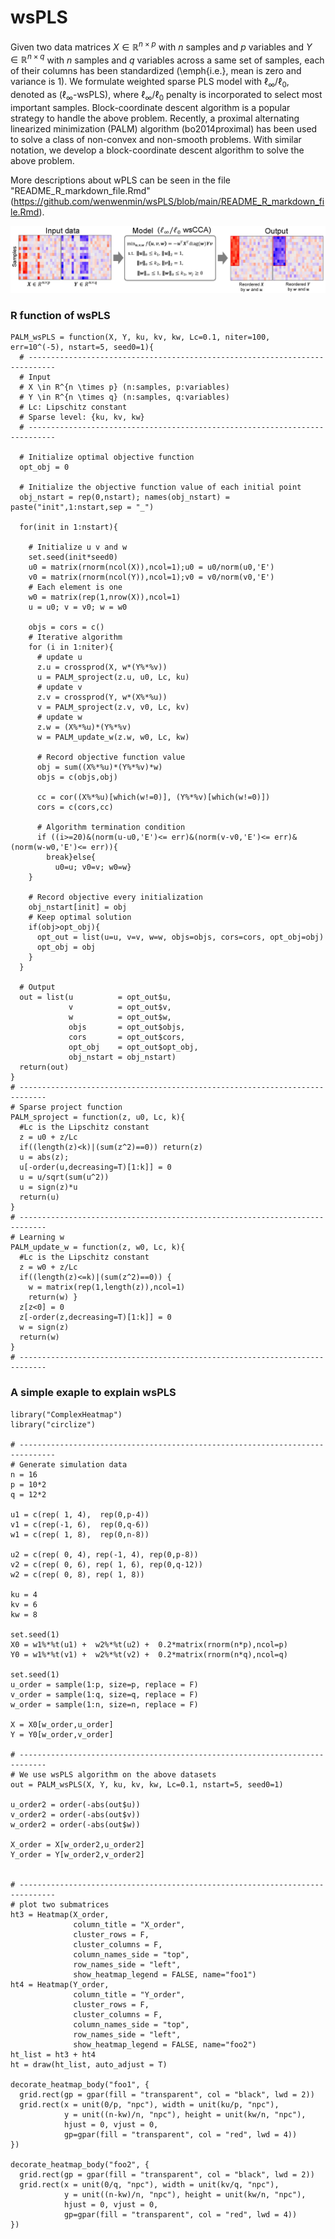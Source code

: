 # wsPLS
Given two data matrices $X\in \mathbb{R}^{n\times p}$ with $n$ samples and $p$ variables and $Y \in \mathbb{R}^{n\times q}$ with $n$ samples and $q$ variables across a same set of samples, each of their columns has been standardized (\emph{i.e.}, mean is zero and variance is 1). We formulate weighted sparse PLS model with $\ell_\infty/\ell_0$, denoted as ($\ell_\infty$-wsPLS), where $\ell_\infty/\ell_0$ penalty is incorporated to select most important samples. Block-coordinate descent algorithm is a popular strategy to handle the above problem. Recently, a proximal alternating linearized minimization (PALM) algorithm (bo2014proximal) has been used to solve a class of non-convex and non-smooth problems. With similar notation, we develop a block-coordinate descent algorithm to solve the above problem.

More descriptions about wPLS can be seen in the file "README_R_markdown_file.Rmd"(https://github.com/wenwenmin/wsPLS/blob/main/README_R_markdown_file.Rmd).

<p align="center"> 
<img src="https://github.com/wenwenmin/wsPLS/blob/main/Fig0_wsPLS.png">
</p>

### R function of wsPLS
```{r cars}
PALM_wsPLS = function(X, Y, ku, kv, kw, Lc=0.1, niter=100, err=10^(-5), nstart=5, seed0=1){
  # ----------------------------------------------------------------------------
  # Input
  # X \in R^{n \times p} (n:samples, p:variables)
  # Y \in R^{n \times q} (n:samples, q:variables)
  # Lc: Lipschitz constant
  # Sparse level: {ku, kv, kw}
  # ----------------------------------------------------------------------------
  
  # Initialize optimal objective function
  opt_obj = 0
  
  # Initialize the objective function value of each initial point
  obj_nstart = rep(0,nstart); names(obj_nstart) = paste("init",1:nstart,sep = "_")
  
  for(init in 1:nstart){
    
    # Initialize u v and w
    set.seed(init*seed0)
    u0 = matrix(rnorm(ncol(X)),ncol=1);u0 = u0/norm(u0,'E')
    v0 = matrix(rnorm(ncol(Y)),ncol=1);v0 = v0/norm(v0,'E')
    # Each element is one
    w0 = matrix(rep(1,nrow(X)),ncol=1)
    u = u0; v = v0; w = w0
    
    objs = cors = c()
    # Iterative algorithm
    for (i in 1:niter){
      # update u
      z.u = crossprod(X, w*(Y%*%v))
      u = PALM_sproject(z.u, u0, Lc, ku)
      # update v
      z.v = crossprod(Y, w*(X%*%u))
      v = PALM_sproject(z.v, v0, Lc, kv) 
      # update w
      z.w = (X%*%u)*(Y%*%v)
      w = PALM_update_w(z.w, w0, Lc, kw)
      
      # Record objective function value
      obj = sum((X%*%u)*(Y%*%v)*w)
      objs = c(objs,obj)
      
      cc = cor((X%*%u)[which(w!=0)], (Y%*%v)[which(w!=0)])
      cors = c(cors,cc)
      
      # Algorithm termination condition
      if ((i>=20)&(norm(u-u0,'E')<= err)&(norm(v-v0,'E')<= err)&(norm(w-w0,'E')<= err)){
        break}else{
          u0=u; v0=v; w0=w}
    }
    
    # Record objective every initialization
    obj_nstart[init] = obj
    # Keep optimal solution
    if(obj>opt_obj){
      opt_out = list(u=u, v=v, w=w, objs=objs, cors=cors, opt_obj=obj)
      opt_obj = obj
    }
  }
  
  # Output
  out = list(u          = opt_out$u, 
             v          = opt_out$v, 
             w          = opt_out$w, 
             objs       = opt_out$objs,
             cors       = opt_out$cors,			 
             opt_obj    = opt_out$opt_obj,
             obj_nstart = obj_nstart)
  return(out)
}
# ----------------------------------------------------------------------------
# Sparse project function
PALM_sproject = function(z, u0, Lc, k){
  #Lc is the Lipschitz constant
  z = u0 + z/Lc
  if((length(z)<k)|(sum(z^2)==0)) return(z)  
  u = abs(z);
  u[-order(u,decreasing=T)[1:k]] = 0
  u = u/sqrt(sum(u^2))
  u = sign(z)*u
  return(u) 
}
# ----------------------------------------------------------------------------
# Learning w
PALM_update_w = function(z, w0, Lc, k){
  #Lc is the Lipschitz constant
  z = w0 + z/Lc
  if((length(z)<=k)|(sum(z^2)==0)) {
    w = matrix(rep(1,length(z)),ncol=1)
    return(w) }
  z[z<0] = 0
  z[-order(z,decreasing=T)[1:k]] = 0
  w = sign(z)
  return(w) 
}
# ----------------------------------------------------------------------------
```

### A simple exaple to explain wsPLS
```{r pressure, echo=T}
library("ComplexHeatmap")
library("circlize")

# ------------------------------------------------------------------------------
# Generate simulation data
n = 16
p = 10*2
q = 12*2

u1 = c(rep( 1, 4),  rep(0,p-4))
v1 = c(rep(-1, 6),  rep(0,q-6))
w1 = c(rep( 1, 8),  rep(0,n-8))

u2 = c(rep( 0, 4), rep(-1, 4), rep(0,p-8))
v2 = c(rep( 0, 6), rep( 1, 6), rep(0,q-12))
w2 = c(rep( 0, 8), rep( 1, 8))

ku = 4
kv = 6
kw = 8

set.seed(1)
X0 = w1%*%t(u1) +  w2%*%t(u2) +  0.2*matrix(rnorm(n*p),ncol=p)
Y0 = w1%*%t(v1) +  w2%*%t(v2) +  0.2*matrix(rnorm(n*q),ncol=q)

set.seed(1)
u_order = sample(1:p, size=p, replace = F)
v_order = sample(1:q, size=q, replace = F)
w_order = sample(1:n, size=n, replace = F)

X = X0[w_order,u_order]
Y = Y0[w_order,v_order] 

# ----------------------------------------------------------------------------
# We use wsPLS algorithm on the above datasets
out = PALM_wsPLS(X, Y, ku, kv, kw, Lc=0.1, nstart=5, seed0=1)

u_order2 = order(-abs(out$u))
v_order2 = order(-abs(out$v))
w_order2 = order(-abs(out$w))

X_order = X[w_order2,u_order2]
Y_order = Y[w_order2,v_order2] 


# ------------------------------------------------------------------------------
# plot two submatrices
ht3 = Heatmap(X_order, 
              column_title = "X_order",
              cluster_rows = F,
              cluster_columns = F, 
              column_names_side = "top",
              row_names_side = "left",
              show_heatmap_legend = FALSE, name="foo1")
ht4 = Heatmap(Y_order, 
              column_title = "Y_order",
              cluster_rows = F, 
              cluster_columns = F, 
              column_names_side = "top",
              row_names_side = "left",
              show_heatmap_legend = FALSE, name="foo2")
ht_list = ht3 + ht4
ht = draw(ht_list, auto_adjust = T)

decorate_heatmap_body("foo1", {
  grid.rect(gp = gpar(fill = "transparent", col = "black", lwd = 2))
  grid.rect(x = unit(0/p, "npc"), width = unit(ku/p, "npc"),
            y = unit((n-kw)/n, "npc"), height = unit(kw/n, "npc"),
            hjust = 0, vjust = 0,
            gp=gpar(fill = "transparent", col = "red", lwd = 4))
})

decorate_heatmap_body("foo2", {
  grid.rect(gp = gpar(fill = "transparent", col = "black", lwd = 2))
  grid.rect(x = unit(0/q, "npc"), width = unit(kv/q, "npc"),
            y = unit((n-kw)/n, "npc"), height = unit(kw/n, "npc"),
            hjust = 0, vjust = 0,
            gp=gpar(fill = "transparent", col = "red", lwd = 4))
})
```

